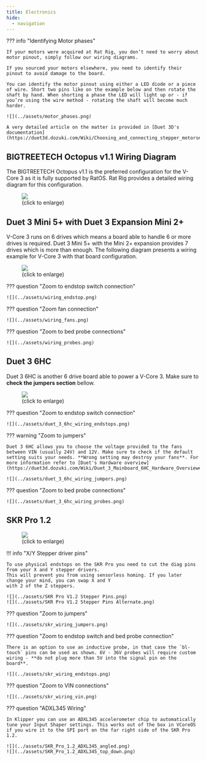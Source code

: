 ```yaml
---
title: Electronics
hide:
  - navigation
---
```


??? info "Identifying Motor phases"

    If your motors were acquired at Rat Rig, you don’t need to worry about motor pinout, simply follow our wiring diagrams.

    If you sourced your motors elsewhere, you need to identify their pinout to avoid damage to the board.

    You can identify the motor pinout using either a LED diode or a piece of wire. Short two pins like on the example below and then rotate the shaft by hand. When shorting a phase the LED will light up or - if you’re using the wire method - rotating the shaft will become much harder.

    ![](../assets/motor_phases.png)

    A very detailed article on the matter is provided in [Duet 3D's documentation](https://duet3d.dozuki.com/Wiki/Choosing_and_connecting_stepper_motors#Section_Using_the_internal_drivers).

## BIGTREETECH Octopus v1.1 Wiring Diagram

The BIGTREETECH Octopus v1.1 is the preferred configuration for the V-Core 3 as it is fully supported by RatOS. Rat Rig provides a detailed wiring diagram for this configuration.
<figure>
  <a href="../assets/octopus_wiring_huge.png" target="_blank">
      <img src="../assets/octopus_wiring.png"/>
  </a>
  <figcaption>(click to enlarge)</figcaption>
</figure>

## Duet 3 Mini 5+ with Duet 3 Expansion Mini 2+

V-Core 3 runs on 6 drives which means a board able to handle 6 or more drives is required. Duet 3 Mini 5+ with the Mini 2+ expansion provides 7 drives which is more than enough. The following diagram presents a wiring example for V-Core 3 with that board configuration.
<figure>
  <a href="../assets/wiring_huge.png" target="_blank">
      <img src="../assets/wiring.png"/>
  </a>
  <figcaption>(click to enlarge)</figcaption>
</figure>

??? question "Zoom to endstop switch connection"

    ![](../assets/wiring_endstop.png)

??? question "Zoom fan connection"

    ![](../assets/wiring_fans.png)

??? question "Zoom to bed probe connections"

    ![](../assets/wiring_probes.png)

## Duet 3 6HC

Duet 3 6HC is another 6 drive board able to power a V-Core 3. Make sure to **check the jumpers section** bellow.

<figure>
  <a href="../assets/duet_3_6hc_wiring_huge.png" target="_blank">
      <img src="../assets/duet_3_6hc_wiring.png"/>
  </a>
  <figcaption>(click to enlarge)</figcaption>
</figure>

??? question "Zoom to endstop switch connection"

    ![](../assets/duet_3_6hc_wiring_endstops.png)

??? warning "Zoom to jumpers"

    Duet 3 6HC allows you to choose the voltage provided to the fans between VIN (usually 24V) and 12V. Make sure to check if the default setting suits your needs. **Wrong setting may destroy your fans**. For more information refer to [Duet's Hardware overview](https://duet3d.dozuki.com/Wiki/Duet_3_Mainboard_6HC_Hardware_Overview#Section_Power_distribution).

    ![](../assets/duet_3_6hc_wiring_jumpers.png)

??? question "Zoom to bed probe connections"

    ![](../assets/duet_3_6hc_wiring_probes.png)

## SKR Pro 1.2

<figure>
  <a href="../assets/skr_wiring_huge.png" target="_blank">
      <img src="../assets/skr_wiring.png"/>
  </a>
  <figcaption>(click to enlarge)</figcaption>
</figure>

!!! info "X/Y Stepper driver pins"

    To use physical endstops on the SKR Pro you need to cut the diag pins from your X and Y stepper drivers.
    This will prevent you from using sensorless homing. If you later change your mind, you can swap X and Y
    with 2 of the Z steppers.

    ![](../assets/SKR Pro V1.2 Stepper Pins.png)
    ![](../assets/SKR Pro V1.2 Stepper Pins Alternate.png)

??? question "Zoom to jumpers"

    ![](../assets/skr_wiring_jumpers.png)

??? question "Zoom to endstop switch and bed probe connection"

    There is an option to use an inductive probe, in that case the `bl-touch` pins can be used as shown. 6V - 36V probes will require custom wiring - **do not plug more than 5V into the signal pin on the board**.

    ![](../assets/skr_wiring_endstops.png)

??? question "Zoom to VIN connections"

    ![](../assets/skr_wiring_vin.png)

??? question "ADXL345 Wiring"

    In Klipper you can use an ADXL345 accelerometer chip to automatically tune your Input Shaper settings. This works out of the box in VCoreOS if you wire it to the SPI port on the far right side of the SKR Pro 1.2.

    ![](../assets/SKR_Pro_1.2_ADXL345_angled.png)
    ![](../assets/SKR_Pro_1.2_ADXL345_top_down.png)


